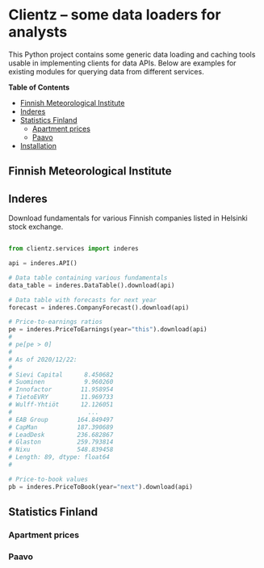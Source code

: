 # Clientz – some data loaders for analysts

This Python project contains some generic data loading and caching tools usable in implementing
clients for data APIs. Below are examples for existing modules for querying data from different services.

<!-- markdown-toc start - Don't edit this section. Run M-x markdown-toc-refresh-toc -->
**Table of Contents**

- [Finnish Meteorological Institute](#finnish-meteorological-institute)
- [Inderes](#inderes)
- [Statistics Finland](#statistics-finland)
    - [Apartment prices](#apartment-prices)
    - [Paavo](#paavo)
- [Installation](#installation)

<!-- markdown-toc end -->


## Finnish Meteorological Institute

## Inderes

Download fundamentals for various Finnish companies listed in Helsinki stock exchange.

```python

from clientz.services import inderes

api = inderes.API()

# Data table containing various fundamentals
data_table = inderes.DataTable().download(api)

# Data table with forecasts for next year
forecast = inderes.CompanyForecast().download(api)

# Price-to-earnings ratios
pe = inderes.PriceToEarnings(year="this").download(api)
#
# pe[pe > 0]
# 
# As of 2020/12/22:
# 
# Sievi Capital      8.450682
# Suominen           9.960260
# Innofactor        11.958954
# TietoEVRY         11.969733
# Wulff-Yhtiöt      12.126051
#                     ...
# EAB Group        164.849497
# CapMan           187.390689
# LeadDesk         236.682867
# Glaston          259.793814
# Nixu             548.839458
# Length: 89, dtype: float64
# 

# Price-to-book values
pb = inderes.PriceToBook(year="next").download(api)

```

## Statistics Finland

### Apartment prices

### Paavo

